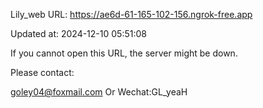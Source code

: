 Lily_web URL: https://ae6d-61-165-102-156.ngrok-free.app

Updated at: 2024-12-10 05:51:08

If you cannot open this URL, the server might be down.

Please contact: 

goley04@foxmail.com Or Wechat:GL_yeaH